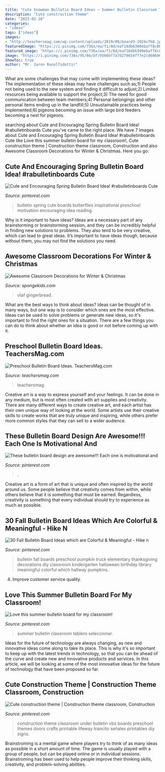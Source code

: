 ```yaml
---
title: "Cute Snowman Bulletin Board Ideas ~ Summer Bulletin Classroom Tablero Seleccionar"
description: "Cute construction theme"
date: "2023-02-28"
categories:
- "ideas"
tags: ["ideas"]
images:
- "http://teachersmag.com/wp-content/uploads/2019/09/board3-1024x768.jpg"
featuredImage: "https://i.pinimg.com/736x/ea/f1/8d/eaf18db6300ebaff8c8b5cdbbcf9264c.jpg"
featured_image: "https://i.pinimg.com/736x/ea/f1/8d/eaf18db6300ebaff8c8b5cdbbcf9264c.jpg"
image: "https://i.pinimg.com/736x/95/66/bf/9566bf7a7d279654ff7e2cd60606bf7a.jpg"
ShowToc: true
author: "Mr. Jaron Runolfsdottir"
---
```



What are some challenges that may come with implementing these ideas?
The implementation of these ideas may have challenges such as;1) People not being used to the new system and finding it difficult to adjust;2) Limited resources being available to support the project;3) The need for good communication between team members;4) Personal belongings and other personal items ending up in the landfill;5) Unsustainable practices being implemented;6) pigeons becoming an issue with large bird feeders becoming a nest for pigeons.

	

		
searching about Cute and Encouraging Spring Bulletin Board Idea! #rabulletinboards Cute you've came to the right place. We have 7 Images about Cute and Encouraging Spring Bulletin Board Idea! #rabulletinboards Cute like Love this summer bulletin board for my classroom!, Cute construction theme | Construction theme classroom, Construction and also Awesome Classroom Decorations for Winter &amp; Christmas. Here you go:
		
    
## Cute And Encouraging Spring Bulletin Board Idea! #rabulletinboards Cute

<img loading=lazy src="https://i.pinimg.com/736x/40/eb/b9/40ebb944b3c640043828f946e6a2248d.jpg" onerror="this.onerror=null;this.src='https://tse1.mm.bing.net/th?id=OIP.k4lR6vQWL46d9y-cRsqjMQHaHK&amp;pid=15.1';" alt="Cute and Encouraging Spring Bulletin Board Idea! #rabulletinboards Cute">

_Source: pinterest.com_

>bulletin spring cute boards butterflies inspirational preschool motivation encouraging idea reading. 

	

Why is it important to have ideas?
Ideas are a necessary part of any brainstorming or brainstorming session, and they can be incredibly helpful in finding new solutions to problems. They also tend to be very creative, which can lead to great ideas. It’s important to have ideas though, because without them, you may not find the solutions you need.

    
## Awesome Classroom Decorations For Winter &amp; Christmas

<img loading=lazy src="https://spongekids.com/wp-content/uploads/2016/11/christmas-bulletin-board/11-christmas-bulletin-board-ideas.jpg" onerror="this.onerror=null;this.src='https://tse4.mm.bing.net/th?id=OIP.-oGVygNx6HDeWuoJd_VFhAHaJ4&amp;pid=15.1';" alt="Awesome Classroom Decorations for Winter &amp; Christmas">

_Source: spongekids.com_

>olaf gingerbread. 

	

What are the best ways to think about ideas?
Ideas can be thought of in many ways, but one way is to consider which ones are the most effective. Ideas can be used to solve problems or generate new ideas, so it's important to find the right ones for a situation. There are a few things you can do to think about whether an idea is good or not before coming up with it.

    
## Preschool Bulletin Board Ideas. TeachersMag.com

<img loading=lazy src="http://teachersmag.com/wp-content/uploads/2019/09/board3-1024x768.jpg" onerror="this.onerror=null;this.src='https://tse4.mm.bing.net/th?id=OIP.-nYRIpHYvrHUC9TOhbTyrAHaFj&amp;pid=15.1';" alt="Preschool Bulletin Board Ideas. TeachersMag.com">

_Source: teachersmag.com_

>teachersmag. 

	

Creative art is a way to express yourself and your feelings. It can be done in any medium, but is most often created with art supplies and creativity. There are many different ways to create creative art, and each artist has their own unique way of looking at the world. Some artists use their creative skills to create works that are truly unique and inspiring, while others prefer more common styles that they can sell to a wider audience.

    
## These Bulletin Board Design Are Awesome!!! Each One Is Motivational And

<img loading=lazy src="https://i.pinimg.com/736x/95/66/bf/9566bf7a7d279654ff7e2cd60606bf7a.jpg" onerror="this.onerror=null;this.src='https://tse4.mm.bing.net/th?id=OIP.ouq5Cdl2yeaeRxZ-Ib34oAHaLH&amp;pid=15.1';" alt="These bulletin board design are awesome!!! Each one is motivational and">

_Source: pinterest.com_

>. 

	

Creative art is a form of art that is unique and often inspired by the world around us. Some people believe that creativity comes from within, while others believe that it is something that must be earned. Regardless, creativity is something that every individual should try to experience as much as possible.

    
## 30 Fall Bulletin Board Ideas Which Are Colorful &amp; Meaningful - Hike N

<img loading=lazy src="https://i.pinimg.com/736x/ea/f1/8d/eaf18db6300ebaff8c8b5cdbbcf9264c.jpg" onerror="this.onerror=null;this.src='https://tse2.mm.bing.net/th?id=OIP.muQm6y4z_8zZ4eHtj09NHgHaJ4&amp;pid=15.1';" alt="30 Fall Bulletin Board Ideas which are Colorful &amp; Meaningful - Hike n">

_Source: pinterest.com_

>bulletin fall boards preschool pumpkin truck elementary thanksgiving decorations diy classroom kindergarten halloween birthday library meaningful colorful which hallway pumpkins. 

	

4. Improve customer service quality.

    
## Love This Summer Bulletin Board For My Classroom!

<img loading=lazy src="https://i.pinimg.com/736x/4b/d0/3d/4bd03d7f1291b53406ba4dd7748f3fc2.jpg" onerror="this.onerror=null;this.src='https://tse3.mm.bing.net/th?id=OIP.mJ4r3ga196U9URMpLCDOIQHaFj&amp;pid=15.1';" alt="Love this summer bulletin board for my classroom!">

_Source: pinterest.com_

>summer bulletin classroom tablero seleccionar. 

	

Ideas for the future of technology are always changing, as new and innovative ideas come along to take its place. This is why it's so important to keep up with the latest trends in technology, so that you can be ahead of the curve and create new and innovative products and services. In this article, we will be looking at some of the most innovative ideas for the future of technology that have been proposed so far.

    
## Cute Construction Theme | Construction Theme Classroom, Construction

<img loading=lazy src="https://i.pinimg.com/736x/9d/f6/09/9df609dd1cae49f287455ab838563939.jpg" onerror="this.onerror=null;this.src='https://tse1.mm.bing.net/th?id=OIP.Q8m30dNDaIte7Z2XQbXKgQHaJ4&amp;pid=15.1';" alt="Cute construction theme | Construction theme classroom, Construction">

_Source: pinterest.com_

>construction theme classroom under bulletin vbs boards preschool themes doors crafts printable lifeway trancito señales printables diy signs. 

	

Brainstroming is a mental game where players try to think of as many ideas as possible in a short amount of time. The game is usually played with a group of people, but can be played online or in individual sessions. Brainstroming has been used to help people improve their thinking skills, creativity, and problem-solving abilities.

